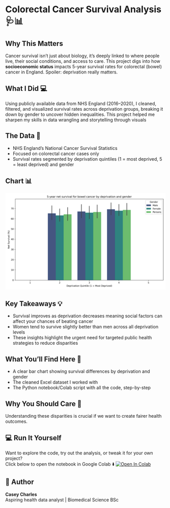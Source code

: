 # Colorectal Cancer Survival Analysis 🩺📊

## Why This Matters  
Cancer survival isn’t just about biology, it’s deeply linked to where people live, their social conditions, and access to care. This project digs into how **socioeconomic status** impacts 5-year survival rates for colorectal (bowel) cancer in England. Spoiler: deprivation really matters.

## What I Did 💻  
Using publicly available data from NHS England (2016–2020), I cleaned, filtered, and visualized survival rates across deprivation groups, breaking it down by gender to uncover hidden inequalities. This project helped me sharpen my skills in data wrangling and storytelling through visuals

## The Data 📂  
- NHS England’s National Cancer Survival Statistics 
- Focused on colorectal cancer cases only
- Survival rates segmented by deprivation quintiles (1 = most deprived, 5 = least deprived) and gender

## Chart 📊 
![5-year net survival for bowel cancer by deprivation and gender](bowel_cancer_deprivation_chart.png)

## Key Takeaways 💡  
- Survival improves as deprivation decreases meaning social factors can affect your chances of beating cancer
- Women tend to survive slightly better than men across all deprivation levels  
- These insights highlight the urgent need for targeted public health strategies to reduce disparities

## What You’ll Find Here 📁  
- A clear bar chart showing survival differences by deprivation and gender 
- The cleaned Excel dataset I worked with 
- The Python notebook/Colab script with all the code, step-by-step 

## Why You Should Care 💬  
Understanding these disparities is crucial if we want to create fairer health outcomes.


## 💻 Run It Yourself
Want to explore the code, try out the analysis, or tweak it for your own project?  
Click below to open the notebook in Google Colab ⬇️
[![Open In Colab](https://colab.research.google.com/assets/colab-badge.svg)](https://colab.research.google.com/drive/1eoG1Xnn2kn3C6r_F3Qn0IDwaBZTtR0jU?authuser=1)

## 📎 Author

**Casey Charles**  
Aspiring health data analyst | Biomedical Science BSc  

